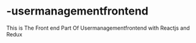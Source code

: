 # -usermanagementfrontend
This is The Front end Part Of Usermanagementfrontend with Reactjs and Redux
